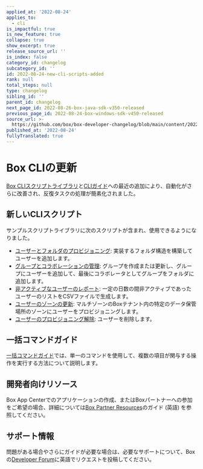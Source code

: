 ```yaml
---
applied_at: '2022-08-24'
applies_to:
  - cli
is_impactful: true
is_new_feature: true
collapse: true
show_excerpt: true
release_source_url: ''
is_index: false
category_id: changelog
subcategory_id: ''
id: 2022-08-24-new-cli-scripts-added
rank: null
total_steps: null
type: changelog
sibling_id: ''
parent_id: changelog
next_page_id: 2022-08-26-box-java-sdk-v350-released
previous_page_id: 2022-08-24-box-windows-sdk-v450-released
source_url: >-
  https://github.com/box/box-developer-changelog/blob/main/content/2022/08-24-new-cli-scripts-added.md
published_at: '2022-08-24'
fullyTranslated: true
---
```

# Box CLIの更新

[Box CLIスクリプトライブラリ][1]と[CLIガイド][2]への最近の追加により、自動化がさらに改善され、反復タスクの処理が簡素化されました。

<!-- more -->

## 新しいCLIスクリプト

サンプルスクリプトライブラリに次のスクリプトが含まれ、使用できるようになりました。

* [ユーザーとフォルダのプロビジョニング][3]: 実装するフォルダ構造を構築してユーザーを追加します。
* [グループとコラボレーションの管理][4]: グループを作成または更新し、グループにユーザーを追加して、最後にコラボレータとしてグループをフォルダに追加します。
* [非アクティブなユーザーのレポート][5]: 一定の日数の間非アクティブであったユーザーのリストをCSVファイルで生成します。
* [ユーザーのゾーンの更新][6]: マルチゾーンのBoxテナント内の特定のデータ保管場所のゾーンにユーザーをプロビジョニングします。
* [ユーザーのプロビジョニング解除][7]: ユーザーを削除します。

## 一括コマンドガイド

[一括コマンドガイド][8]では、単一のコマンドを使用して、複数の項目が関与する操作を実行する方法について説明します。

## 開発者向けリソース

Box App Centerでのアプリケーションの作成、またはBoxパートナーへの参加をご希望の場合、詳細については[Box Partner Resources][9]のガイド (英語) を参照してください。

## サポート情報

問題がある場合やさらにガイドが必要な場合は、必要なサポートについて、Boxの[Developer Forum][10]に英語でリクエストを投稿してください。

[1]: g://cli/scripts

[2]: g://cli/cli-docs

[3]: g://cli/scripts/provision-users-folders

[4]: g://cli/scripts/manage-groups-collaborations

[5]: g://cli/scripts/report-inactive-users

[6]: g://cli/scripts/user-zones-mass-update

[7]: g://cli/scripts/deprovision-users

[8]: g://cli/cli-docs/bulk-commands

[9]: https://support.box.com/hc/en-us/sections/360009473734-Box-Partner-Resources

[10]: https://support.box.com/hc/en-us/community/topics/360001932973-Platform-and-Developer-Forum
